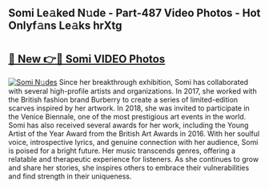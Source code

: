 ## Somi Le𝚊ked N𝚞de - Part-487 Video Photos - Hot Onlyf𝚊ns Le𝚊ks hrXtg

# <h2><a href="http://ab35810.deff.icu/?id=Somi">🔗 New 👉🔴 Somi VIDEO Photos</a></h2>

[![Somi N𝚞des](https://i.imgur.com/rIISA9y.gif)](http://ab35810.deff.icu/?id=Somi)
Since her breakthrough exhibition, Somi has collaborated with several high-profile artists and organizations. In 2017, she worked with the British fashion brand Burberry to create a series of limited-edition scarves inspired by her artwork. In 2018, she was invited to participate in the Venice Biennale, one of the most prestigious art events in the world. Somi has also received several awards for her work, including the Young Artist of the Year Award from the British Art Awards in 2016. With her soulful voice, introspective lyrics, and genuine connection with her audience, Somi is poised for a bright future. Her music transcends genres, offering a relatable and therapeutic experience for listeners. As she continues to grow and share her stories, she inspires others to embrace their vulnerabilities and find strength in their uniqueness.
